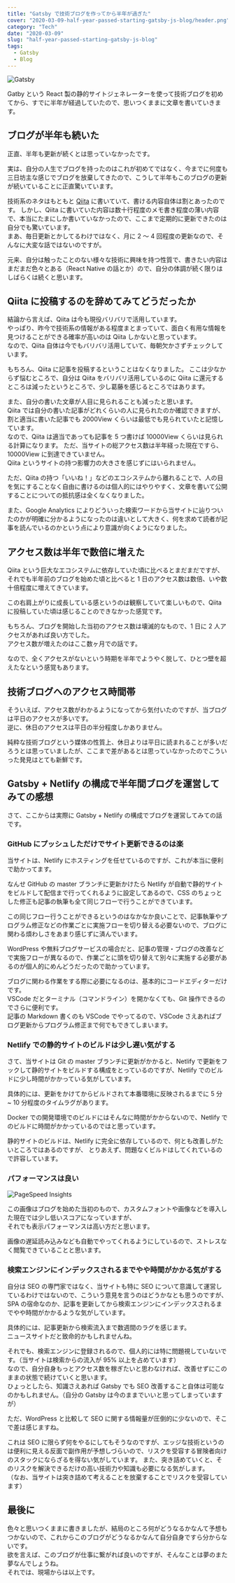 ```yaml
---
title: "Gatsby で技術ブログを作ってから半年が過ぎた"
cover: "2020-03-09-half-year-passed-starting-gatsby-js-blog/header.png"
category: "Tech"
date: "2020-03-09"
slug: "half-year-passed-starting-gatsby-js-blog"
tags:
  - Gatsby
  - Blog
---
```


![Gatsby](./gatsby.png)

Gatby という React 製の静的サイトジェネレーターを使って技術ブログを初めてから、すでに半年が経過していたので、思いつくままに文章を書いていきます。

## ブログが半年も続いた

正直、半年も更新が続くとは思っていなかったです。

実は、自分の人生でブログを持ったのはこれが初めてではなく、今までに何度も三日坊主な感じでブログを放棄してきたので、こうして半年もこのブログの更新が続いていることに正直驚いています。

技術系のネタはもともと [Qiita](https://qiita.com) に書いていて、書ける内容自体は割とあったのです。
しかし、Qiita に書いていた内容は数十行程度のメモ書き程度の薄い内容で、本当にたまにしか書いていなかったので、ここまで定期的に更新できたのは自分でも驚いています。  
まあ、毎日更新とかしてるわけではなく、月に 2 〜 4 回程度の更新なので、そんなに大変な話ではないのですが。

元来、自分は触ったことのない様々な技術に興味を持つ性質で、書きたい内容はまだまだ色々とある（React Native の話とか）ので、自分の体調が続く限りはしばらくは続くと思います。

## Qiita に投稿するのを辞めてみてどうだったか

結論から言えば、Qiita は今も現役バリバリで活用しています。  
やっぱり、昨今で技術系の情報がある程度まとまっていて、面白く有用な情報を見つけることができる確率が高いのは Qiita しかないと思っています。  
なので、Qiita 自体は今でもバリバリ活用していて、毎朝欠かさずチェックしています。

もちろん、Qiita に記事を投稿するということはなくなりました。
ここは少なからず悩むところで、自分は Qiita をバリバリ活用しているのに Qiita に還元するところは減ったというところで、少し葛藤を感じるところではあります。

また、自分の書いた文章が人目に見られることも減ったと思います。  
Qiita では自分の書いた記事がどれくらいの人に見られたのか確認できますが、割と適当に書いた記事でも 2000View くらいは最低でも見られていたと記憶しています。  
なので、Qiita は適当であっても記事を 5 つ書けば 10000View くらいは見られる計算になります。
ただ、当サイトの総アクセス数は半年経った現在ですら、10000View に到達できていません。  
Qiita というサイトの持つ影響力の大きさを感じずにはいられません。

ただ、Qiita の持つ「いいね！」などのエコシステムから離れることで、人の目を気にすることなく自由に書けるのは個人的にはやりやすく、文章を書いて公開することについての抵抗感は全くなくなりました。

また、Google Analytics によりどういった検索ワードから当サイトに辿りついたのかが明確に分かるようになったのは違いとして大きく、何を求めて読者が記事を読んでいるのかという点により意識が向くようになりました。

## アクセス数は半年で数倍に増えた

Qiita という巨大なエコシステムに依存していた頃に比べるとまだまだですが、それでも半年前のブログを始めた頃と比べると 1 日のアクセス数は数倍、いや数十倍程度に増えてきています。

この右肩上がりに成長している感というのは観察していて楽しいもので、Qiita に投稿していた頃は感じることのできなかった感覚です。

もちろん、ブログを開始した当初のアクセス数は壊滅的なもので、1 日に 2 人アクセスがあれば良い方でした。  
アクセス数が増えたのはここ数ヶ月での話です。

なので、全くアクセスがないという時期を半年でようやく脱して、ひとつ壁を超えたなという感覚もあります。

## 技術ブログへのアクセス時間帯

そういえば、アクセス数がわかるようになってから気付いたのですが、当ブログは平日のアクセスが多いです。  
逆に、休日のアクセスは平日の半分程度しかありません。

純粋な技術ブログという媒体の性質上、休日よりは平日に読まれることが多いだろうとは思っていましたが、ここまで差があるとは思っていなかったのでこういった発見はとても新鮮です。

## Gatsby + Netlify の構成で半年間ブログを運営してみての感想

さて、ここからは実際に Gatsby + Netlify の構成でブログを運営してみての話です。

### GitHub にプッシュしただけでサイト更新できるのは楽

当サイトは、Netlify にホスティングを任せているのですが、これが本当に便利で助かってます。

なんせ GitHub の master ブランチに更新かけたら Netlify が自動で静的サイトをビルドして配信まで行ってくれるように設定してあるので、CSS のちょっとした修正も記事の執筆も全て同じフローで行うことができています。

この同じフロー行うことができるというのはなかなか良いことで、記事執筆やプログラム修正などの作業ごとに実施フローを切り替える必要ないので、ブログに関わる煩わしさをあまり感じずに済んでいます。

WordPress や無料ブログサービスの場合だと、記事の管理・ブログの改善などで実施フローが異なるので、作業ごとに頭を切り替えて別々に実施する必要があるのが個人的にめんどうだったので助かっています。

ブログに関わる作業をする際に必要になるのは、基本的にコードエディターだけです。  
VSCode だとターミナル（コマンドライン）を開かなくても、Git 操作できるのでさらに便利です。  
記事の Markdown 書くのも VSCode でやってるので、VSCode さえあればブログ更新からプログラム修正まで何でもできてしまいます。

### Netlify での静的サイトのビルドは少し遅い気がする

さて、当サイトは Git の master ブランチに更新がかかると、Netlify で更新をフックして静的サイトをビルドする構成をとっているのですが、Netlify でのビルドに少し時間がかかっている気がしています。

具体的には、更新をかけてからビルドされて本番環境に反映されるまでに 5 分 ~ 10 分程度のタイムラグがあります。

Docker での開発環境でのビルドにはそんなに時間がかからないので、Netlify でのビルドに時間がかかっているのではと思っています。

静的サイトのビルドは、Netlify に完全に依存しているので、何とも改善しがたいところではあるのですが、
とりあえず、問題なくビルドはしてくれているので許容しています。

### パフォーマンスは良い

![PageSpeed Insights](./20190909-google-pagespeed-insight-yopinoji-com.png)

この画像はブログを始めた当初のもので、カスタムフォントや画像などを導入した現在では少し低いスコアになっていますが、  
それでも表示パフォーマンスは高い方だと思います。

画像の遅延読み込みなども自動でやってくれるようにしているので、ストレスなく閲覧できていることと思います。

### 検索エンジンにインデックスされるまでやや時間がかかる気がする

自分は SEO の専門家ではなく、当サイトも特に SEO について意識して運営しているわけではないので、こういう意見を言うのはどうかなとも思うのですが、
SPA の宿命なのか、記事を更新してから検索エンジンにインデックスされるまでやや時間がかかるような気がしています。

具体的には、記事更新から検索流入まで数週間のラグを感じます。  
ニュースサイトだと致命的かもしれませんね。

それでも、検索エンジンに登録されるので、個人的には特に問題視していないです。（当サイトは検索からの流入が 95% 以上を占めています）  
なので、自分自身もっとアクセス数を稼ぎたいと思わなければ、改善せずにこのままの状態で続けていくと思います。  
ひょっとしたら、知識さえあれば Gatsby でも SEO 改善すること自体は可能なのかもしれません。（自分の Gatsby は今のままでいいと思ってしまっていますが）

ただ、WordPress と比較して SEO に関する情報量が圧倒的に少ないので、そこで差は感じますね。

これは SEO に限らず何をやるにしてもそうなのですが、エッジな技術というのは便利に見える反面で副作用が予想しづらいので、リスクを受容する冒険者向けのスタックにならざるを得ない気がしています。
また、突き詰めていくと、そのリスクを解決できるだけの高い技術力や知識も必要になる気がします。  
（なお、当サイトは突き詰めて考えることを放棄することでリスクを受容しています）

## 最後に

色々と思いつくままに書きましたが、結局のところ何がどうなるかなんて予想もつかないので、これからこのブログがどうなるかなんて自分自身ですら分からないです。  
欲を言えば、このブログが仕事に繋がれば良いのですが、そんなことは夢のまた夢なんでしょうね。  
それでは、現場からは以上です。
